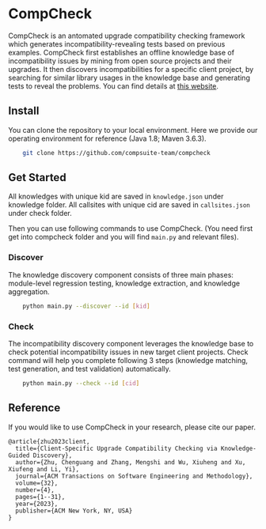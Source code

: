 # CompCheck
CompCheck is an antomated upgrade compatibility checking framework which generates incompatibility-revealing tests based on previous examples. CompCheck first establishes an offline knowledge base of incompatibility issues by mining from open source projects and their upgrades. It then discovers incompatibilities for a specific client project, by searching for similar library usages in the knowledge base and generating tests to reveal the problems. You can find details at [this website](https://sites.google.com/view/compcheck).

## Install 
You can clone the repository to your local environment. Here we provide our operating environment for reference (Java 1.8; Maven 3.6.3).
```bash
    git clone https://github.com/compsuite-team/compcheck
```

## Get Started
All knowledges with unique kid are saved in `knowledge.json` under knowledge folder. All callsites with unique cid are saved in `callsites.json` under check folder. 

Then you can use following commands to use CompCheck. (You need first get into compcheck folder and you will find `main.py` and relevant files).
### Discover
The knowledge discovery component consists of three main phases: module-level regression testing, knowledge extraction, and knowledge aggregation.
```bash
    python main.py --discover --id [kid]
```

### Check
The incompatibility discovery component leverages the knowledge base to check potential incompatibility issues in new target client projects. Check command will help you complete following 3 steps (knowledge matching, test generation, and test validation) automatically.
```bash
    python main.py --check --id [cid]
```


## Reference
If you would like to use CompCheck in your research, please cite our paper.
```
@article{zhu2023client,
  title={Client-Specific Upgrade Compatibility Checking via Knowledge-Guided Discovery},
  author={Zhu, Chenguang and Zhang, Mengshi and Wu, Xiuheng and Xu, Xiufeng and Li, Yi},
  journal={ACM Transactions on Software Engineering and Methodology},
  volume={32},
  number={4},
  pages={1--31},
  year={2023},
  publisher={ACM New York, NY, USA}
}
```
